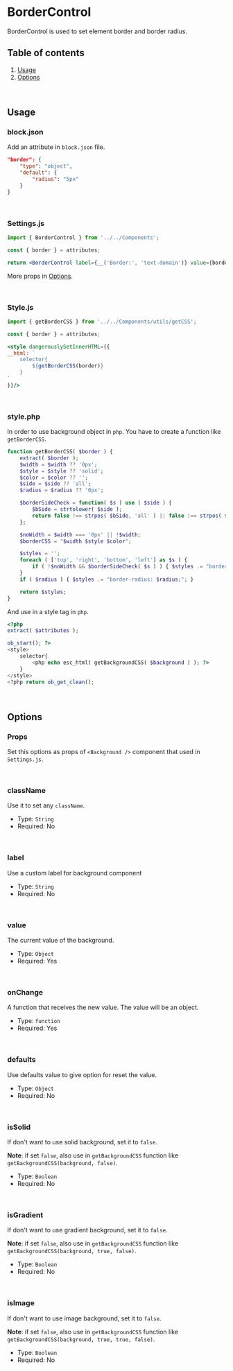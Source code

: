 # BorderControl

BorderControl is used to set element border and border radius.


## Table of contents

1. [Usage](#usage)
2. [Options](#options)

<br />

## Usage

### block.json
Add an attribute in `block.json` file.

```json
"border": {
	"type": "object",
	"default": {
		"radius": "5px"
	}
}
```

<br />

### Settings.js

```jsx
import { BorderControl } from '../../Components';

const { border } = attributes;

return <BorderControl label={__('Border:', 'text-domain')} value={border} onChange={val => setAttributes({ border: val })} defaults={{ radius: '5px' }} />
```

More props in [Options](#options).

<br />

### Style.js
```jsx
import { getBorderCSS } from '../../Components/utils/getCSS';

const { border } = attributes;

<style dangerouslySetInnerHTML={{
__html: `
	selector{
		${getBorderCSS(border)}
	}
`
}}/>
```

<br />

### style.php
In order to use background object in `php`. You have to create a function like `getBorderCSS`.

```php
function getBorderCSS( $border ) {
	extract( $border );
	$width = $width ?? '0px';
	$style = $style ?? 'solid';
	$color = $color ?? '';
	$side = $side ?? 'all';
	$radius = $radius ?? '0px';

	$borderSideCheck = function( $s ) use ( $side ) {
		$bSide = strtolower( $side );
		return false !== strpos( $bSide, 'all' ) || false !== strpos( $bSide, $s );
	};

	$noWidth = $width === '0px' || !$width;
	$borderCSS = "$width $style $color";

	$styles = '';
	foreach ( ['top', 'right', 'bottom', 'left'] as $s ) {
		if ( !$noWidth && $borderSideCheck( $s ) ) { $styles .= "border-$s: $borderCSS;"; }
	}
	if ( $radius ) { $styles .= "border-radius: $radius;"; }

	return $styles;
}
```

And use in a style tag in `php`.
```php
<?php
extract( $attributes );

ob_start(); ?>
<style>
	selector{
		<php echo esc_html( getBackgroundCSS( $background ) ); ?>
	}
</style>
<?php return ob_get_clean();
```

<br />

## Options
### Props
Set this options as props of `<Background />` component that used in `Settings.js`.

<br />

### className

Use it to set any `className`.

- Type: `String`
- Required: No

<br />

### label

Use a custom label for background component

- Type: `String`
- Required: No

<br />

### value

The current value of the background.

- Type: `Object`
- Required: Yes

<br />

### onChange

A function that receives the new value. The value will be an object.

- Type: `function`
- Required: Yes

<br />

### defaults

Use defaults value to give option for reset the value.

- Type: `Object`
- Required: No

<br />

### isSolid

If don't want to use solid background, set it to `false`.

**Note**: if set `false`, also use in `getBackgroundCSS` function like `getBackgroundCSS(background, false)`.

- Type: `Boolean`
- Required: No

<br />

### isGradient

If don't want to use gradient background, set it to `false`.

**Note**: if set `false`, also use in `getBackgroundCSS` function like `getBackgroundCSS(background, true, false)`.

- Type: `Boolean`
- Required: No

<br />

### isImage

If don't want to use image background, set it to `false`.

**Note**: if set `false`, also use in `getBackgroundCSS` function like `getBackgroundCSS(background, true, true, false)`.

- Type: `Boolean`
- Required: No